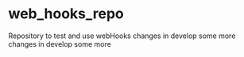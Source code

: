 # web_hooks_repo
Repository to test and use webHooks 
changes in develop
some more changes in develop
some more

